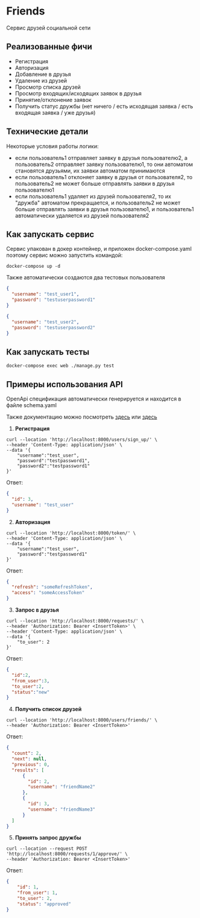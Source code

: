# Friends

Сервис друзей социальной сети

## Реализованные фичи
 - Регистрация
 - Авторизация
 - Добавление в друзья
 - Удаление из друзей
 - Просмотр списка друзей
 - Просмотр входящих/исходящих заявок в друзья
 - Принятие/отклонение заявок
 - Получить статус дружбы (нет ничего / есть исходящая заявка / есть входящая заявка / уже друзья)

## Технические детали
Некоторые условия работы логики:
- если пользователь1 отправляет заявку в друзья пользователю2, а пользователь2 отправляет заявку пользователю1, то они автоматом становятся друзьями, их заявки автоматом принимаются 
- если пользователь1 отклоняет заявку в друзья от пользователя2, то пользователь2 не может больше отправлять заявки в друзья пользователю1 
- если пользователь1 удаляет из друзей пользователя2, то их "дружба" автоматом прекращается, и пользователь2 не может больше отправлять заявки в друзья пользователю1, и пользователь1 автоматически удаляется из друзей пользователя2

## Как запускать сервис
Сервис упакован в докер контейнер, и приложен docker-compose.yaml поэтому сервис можно запустить командой:
```shell
docker-compose up -d
```

Также автоматически создаются два тестовых пользователя
```json
{
  "username": "test_user1",
  "password": "testuserpassword1"
}

{
  "username": "test_user2",
  "password": "testuserpassword2"
}
```

## Как запускать тесты
```shell
docker-compose exec web ./manage.py test
```

## Примеры использования API

OpenApi спецификация автоматически генерируется и находится в файле schema.yaml

Также документацию можно посмотреть [здесь](http://localhost:8000/api/schema/redoc/) или [здесь](http://localhost:8000/api/schema/swagger-ui/)

1. **Регистрация**
```shell
curl --location 'http://localhost:8000/users/sign_up/' \
--header 'Content-Type: application/json' \
--data '{
    "username":"test_user",
    "password":"testpassword1",
    "password2":"testpassword1"
}'
```
Ответ:
```json
{
  "id": 3,
  "username": "test_user"
}
```

2. **Авторизация**
```shell
curl --location 'http://localhost:8000/token/' \
--header 'Content-Type: application/json' \
--data '{
    "username":"test_user",
    "password":"testpassword1"
}'
```
Ответ:
```json
{
  "refresh": "someRefreshToken",
  "access": "someAccessToken"
}
```
3. **Запрос в друзья**
```shell
curl --location 'http://localhost:8000/requests/' \
--header 'Authorization: Bearer <InsertToken>' \
--header 'Content-Type: application/json' \
--data '{
    "to_user": 2
}'
```
Ответ:
```json
{
  "id":2,
  "from_user":3,
  "to_user":2,
  "status":"new"
}
```

4. **Получить список друзей**
```shell
curl --location 'http://localhost:8000/users/friends/' \
--header 'Authorization: Bearer <InsertToken>'
```
Ответ:
```json
{
  "count": 2,
  "next": null,
  "previous": 0,
  "results": [
      {
        "id": 2,
        "username": "friendName2"
      },
      {
        "id": 3,
        "username": "friendName3"
      }
  ]
}
```

5. **Принять запрос дружбы**
```shell
curl --location --request POST 'http://localhost:8000/requests/1/approve/' \
--header 'Authorization: Bearer <InsertToken>'
```
Ответ:
```json
{
    "id": 1,
    "from_user": 1,
    "to_user": 2,
    "status": "approved"
}
```